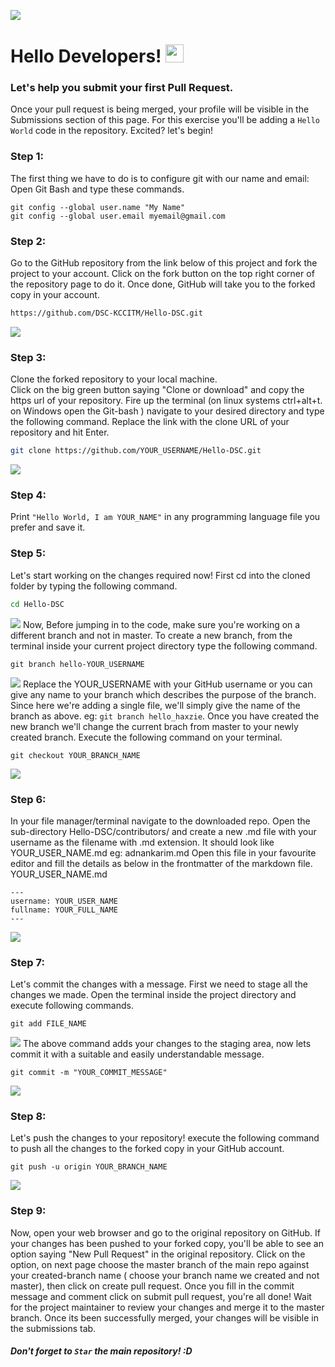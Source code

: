 ![](https://github.com/Karim-Adnan/Hello-DSC/blob/master/img/hacktoberfest2020.jpeg)  

# Hello Developers! <img src="https://github.com/TheDudeThatCode/TheDudeThatCode/blob/master/Assets/Hi.gif" width="29px">

### Let's help you submit your first Pull Request.
Once your pull request is being merged, your profile will be visible in the Submissions section of this page. For this exercise you'll be adding a ```Hello World``` code in the repository. Excited?  let's begin!

### Step 1:
The first thing we have to do is to configure git with our name and email:  
Open Git Bash and type these commands.
```
git config --global user.name "My Name"
git config --global user.email myemail@gmail.com

```


### Step 2:
Go to the GitHub repository from the link below of this project and fork the project to your account. Click on the fork button on the top right corner of the repository page to do it. Once done, GitHub will take you to the forked copy in your account.
```sh
https://github.com/DSC-KCCITM/Hello-DSC.git
```
![](https://github.com/Karim-Adnan/Hello-DSC/blob/master/img/Step_2.PNG)

### Step 3:
Clone the forked repository to your local machine.  
Click on the big green button saying "Clone or download" and copy the https url of your repository. Fire up the terminal (on linux systems ctrl+alt+t. on Windows open the Git-bash ) navigate to your desired directory and type the following command. Replace the link with the clone URL of your repository and hit Enter.
```sh
git clone https://github.com/YOUR_USERNAME/Hello-DSC.git
```
![](https://github.com/Karim-Adnan/Hello-DSC/blob/master/img/Step_3.PNG)

### Step 4:
Print ```"Hello World, I am YOUR_NAME"``` in any programming language file you prefer and save it.


### Step 5:
Let's start working on the changes required now! First cd into the cloned folder by typing the following command.
```sh
cd Hello-DSC
```
![](https://github.com/Karim-Adnan/Hello-DSC/blob/master/img/Step_5a.PNG)
Now, Before jumping in to the code, make sure you're working on a different branch and not in master. To create a new branch, from the terminal inside your current project directory type the following command.
```
git branch hello-YOUR_USERNAME
```
![](https://github.com/Karim-Adnan/Hello-DSC/blob/master/img/Step_5b.PNG)
Replace the YOUR_USERNAME with your GitHub username or you can give any name to your branch which describes the purpose of the branch. Since here we're adding a single file, we'll simply give the name of the branch as above. eg: ```git branch hello_haxzie```. Once you have created the new branch we'll change the current brach from master to your newly created branch. Execute the following command on your terminal.
```
git checkout YOUR_BRANCH_NAME
```
![](https://github.com/Karim-Adnan/Hello-DSC/blob/master/img/Step_5c.PNG)

### Step 6:
In your  file manager/terminal navigate to the downloaded repo. Open the sub-directory Hello-DSC/contributors/ and create a new .md file with your username as the filename with .md extension.
It should look like YOUR_USER_NAME.md eg: adnankarim.md
Open this file in your favourite editor and fill the details as below in the frontmatter of the markdown file.
YOUR_USER_NAME.md
```
---
username: YOUR_USER_NAME
fullname: YOUR_FULL_NAME
---
```
![](https://github.com/Karim-Adnan/Hello-DSC/blob/master/img/Step_6.PNG)

### Step 7:
Let's commit the changes with a message. First we need to stage all the changes we made. Open the terminal inside the project directory and execute following commands.
```
git add FILE_NAME
```
![](https://github.com/Karim-Adnan/Hello-DSC/blob/master/img/Step_7a.PNG)
The above command adds your changes to the staging area, now lets commit it with a suitable and easily understandable message.
```
git commit -m "YOUR_COMMIT_MESSAGE"
```
![](https://github.com/Karim-Adnan/Hello-DSC/blob/master/img/Step_7b.PNG)

### Step 8:
Let's push the changes to your repository! execute the following command to push all the changes to the forked copy in your GitHub account.
```
git push -u origin YOUR_BRANCH_NAME
```
![](https://github.com/Karim-Adnan/Hello-DSC/blob/master/img/Step_8.PNG)

### Step 9:
Now, open your web browser and go to the original repository on GitHub. If your changes has been pushed to your forked copy, you'll be able to see an option saying "New Pull Request" in the original repository. Click on the option, on next page choose the master branch of the main repo against your created-branch name ( choose your branch name we created and not master), then click on create pull request. Once you fill in the commit message and comment click on submit pull request, you're all done! Wait for the project maintainer to review your changes and merge it to the master branch. Once its been successfully merged, your changes will be visible in the submissions tab.  


##### Don't forget to ```Star``` the main repository! :D
